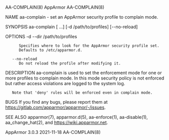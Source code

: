 AA-COMPLAIN(8)                                                                           AppArmor                                                                           AA-COMPLAIN(8)

NAME
       aa-complain - set an AppArmor security profile to complain mode.

SYNOPSIS
       aa-complain <executable> [<executable> ...] [-d /path/to/profiles] [--no-reload]

OPTIONS
       -d --dir  /path/to/profiles

          Specifies where to look for the AppArmor security profile set.
          Defaults to /etc/apparmor.d.

       --no-reload
          Do not reload the profile after modifying it.

DESCRIPTION
       aa-complain is used to set the enforcement mode for one or more profiles to complain mode.  In this mode security policy is not enforced but rather access violations are logged to
       the system log.

       Note that 'deny' rules will be enforced even in complain mode.

BUGS
       If you find any bugs, please report them at <https://gitlab.com/apparmor/apparmor/-/issues>.

SEE ALSO
       apparmor(7), apparmor.d(5), aa-enforce(1), aa-disable(1), aa_change_hat(2), and <https://wiki.apparmor.net>.

AppArmor 3.0.3                                                                          2021-11-18                                                                          AA-COMPLAIN(8)
